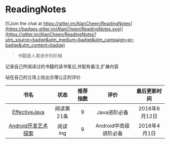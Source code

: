 # ReadingNotes

[![Join the chat at https://gitter.im/AlanCheen/ReadingNotes](https://badges.gitter.im/AlanCheen/ReadingNotes.svg)](https://gitter.im/AlanCheen/ReadingNotes?utm_source=badge&utm_medium=badge&utm_campaign=pr-badge&utm_content=badge)



> 书籍是人类进步的阶梯  


记录自己所阅读过的书籍的读书笔记,并配有备注,扩展内容   

站在自己的立场上给出合理公正的评价  



|        书名     | 状态     	    |推荐指数       |	        评价  |	最后更新时间  |
| :--------------:|:-------------:|:-------------:|:-------------:| :-------------:|  
| [EffectiveJava](./EffectiveJava)  |  阅读第21条|  9  |Java进阶必备| 2016年6月12日|  
| [Android开发艺术探索](./AndroidArt)  |  阅读ing|  9  |Android中高级进阶必备|2016年4月1日|  